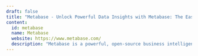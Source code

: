 ```yaml
---
draft: false
title: "Metabase - Unlock Powerful Data Insights with Metabase: The Easy Business Intelligence Tool"
content:
  id: metabase
  name: Metabase
  website: https://www.metabase.com/
  description: "Metabase is a powerful, open-source business intelligence tool that lets you explore and visualize your data in an intuitive way. Create reports, dashboards, and share insights across your team with ease."
---
```

